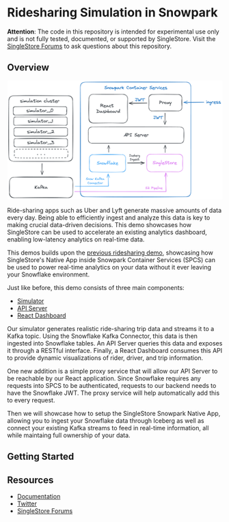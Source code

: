 # Ridesharing Simulation in Snowpark

**Attention**: The code in this repository is intended for experimental use only and is not fully tested, documented, or supported by SingleStore. Visit the [SingleStore Forums](https://www.singlestore.com/forum/) to ask questions about this repository.

## Overview

<picture>
  <source media="(prefers-color-scheme: dark)" srcset="/assets/overview_dark.png">
  <source media="(prefers-color-scheme: light)" srcset="/assets/overview_light.png">
  <img alt="Ridesharing demo architecture" src="/assets/overview_light.png">
</picture>

Ride-sharing apps such as Uber and Lyft generate massive amounts of data every day. Being able to efficiently ingest and analyze this data is key to making crucial data-driven decisions. This demo showcases how SingleStore can be used to accelerate an existing analytics dashboard, enabling low-latency analytics on real-time data.

This demos builds upon the [previous ridesharing demo](https://github.com/singlestore-labs/demo-ridesharing-sim), showcasing how SingleStore's Native App inside Snowpark Container Services (SPCS) can be used to power real-time analytics on your data without it ever leaving your Snowflake environment.

Just like before, this demo consists of three main components:
- [Simulator](#simulator)
- [API Server](#api-server)
- [React Dashboard](#react-dashboard)

Our simulator generates realistic ride-sharing trip data and streams it to a Kafka topic. Using the Snowflake Kafka Connector, this data is then ingested into Snowflake tables. An API Server queries this data and exposes it through a RESTful interface. Finally, a React Dashboard consumes this API to provide dynamic visualizations of rider, driver, and trip information.

One new addition is a simple proxy service that will allow our API Server to be reachable by our React application. Since Snowflake requires any requests into SPCS to be authenticated, requests to our backend needs to have the Snowflake JWT. The proxy service will help automatically add this to every request.

Then we will showcase how to setup the SingleStore Snowpark Native App, allowing you to ingest your Snowflake data through Iceberg as well as connect your existing Kafka streams to feed in real-time information, all while maintaing full ownership of your data.

## Getting Started

## Resources

* [Documentation](https://docs.singlestore.com)
* [Twitter](https://twitter.com/SingleStoreDevs)
* [SingleStore Forums](https://www.singlestore.com/forum)
